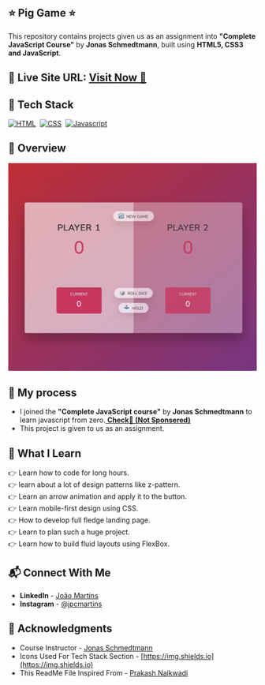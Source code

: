 ## ⭐ Pig Game ⭐

This repository contains projects given us as an assignment into **"Complete JavaScript Course"** by **Jonas Schmedtmann**, built using **HTML5, CSS3 and JavaScript**.

## 📌 **Live Site URL:** <a href="https://pig-game.joao-martins.net/">**Visit Now** 🚀</a>

## 📌 Tech Stack

[![HTML](https://img.shields.io/badge/html5%20-%23E34F26.svg?&style=for-the-badge&logo=html5&logoColor=white)](https://github.com/joao82)&nbsp;
[![CSS](https://img.shields.io/badge/css3%20-%231572B6.svg?&style=for-the-badge&logo=css3&logoColor=white)](https://github.com/joao82)&nbsp;
[![Javascript](https://img.shields.io/badge/css3%20-%231572B6.svg?&style=for-the-badge&logo=css3&logoColor=white)](https://github.com/joao82)&nbsp;
<br>

## 📌 Overview

![Screenshot](./static/images/pig-game.png?raw=true 'Template Screenshot')

## 📌 My process

- I joined the **"Complete JavaScript course"** by **Jonas Schmedtmann** to learn javascript from zero.<a href="https://www.udemy.com/the-complete-javascript-course/?couponCode=C3GITHUB10"> **Check🚀 (Not Sponsered)**</a>
- This project is given to us as an assignment.

## 📌 What I Learn

👉 Learn how to code for long hours.  
👉 learn about a lot of design patterns like z-pattern.  
👉 Learn an arrow animation and apply it to the button.  
👉 Learn mobile-first design using CSS.  
👉 How to develop full fledge landing page.  
👉 Learn to plan such a huge project.  
👉 Learn how to build fluid layouts using FlexBox.

## 📬 Connect With Me

- **LinkedIn** - [João Martins](https://www.linkedin.com/in/joão-pedro-martins-755ba64b/)
- **Instagram** - [@jpcmartins](https://www.instagram.com/jpcmartins/)

## 📌 Acknowledgments

- Course Instructor - [Jonas Schmedtmann](https://github.com/jonasschmedtmann)
- Icons Used For Tech Stack Section - [https://img.shields.io](https://img.shields.io)
- This ReadMe File Inspired From - [Prakash Naikwadi](https://github.com/prakash-naikwadi)
